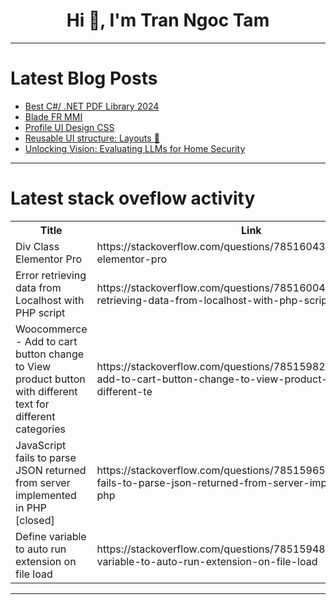 <h1 align="center">Hi 👋, I'm Tran Ngoc Tam</h1>

---

# Latest Blog Posts 
<!-- BLOG-POST-LIST:START -->
- [Best C#/ .NET PDF Library 2024](https://dev.to/derek-compdf/best-c-net-pdf-library-2024-1kn4)
- [Blade FR MMI](https://dev.to/hugodemont/blade-fr-mmi-2jip)
- [Profile UI Design CSS](https://dev.to/aniketchugh/profile-ui-design-css-5edl)
- [Reusable UI structure: Layouts 💱](https://dev.to/dvalin99/a-reusable-ui-structure-layouts-5eh5)
- [Unlocking Vision: Evaluating LLMs for Home Security](https://dev.to/fr4ncis/unlocking-vision-evaluating-llms-for-home-security-2dmk)
<!-- BLOG-POST-LIST:END -->

---

# Latest stack oveflow activity
<table>
  <tr><th>Title</th><th>Link</th></tr>
  <!-- STACKOVERFLOW:START --><tr><td>Div Class Elementor Pro</td><td>https://stackoverflow.com/questions/78516043/div-class-elementor-pro</td></tr><tr><td>Error retrieving data from Localhost with PHP script</td><td>https://stackoverflow.com/questions/78516004/error-retrieving-data-from-localhost-with-php-script</td></tr><tr><td>Woocommerce - Add to cart button change to View product button with different text for different categories</td><td>https://stackoverflow.com/questions/78515982/woocommerce-add-to-cart-button-change-to-view-product-button-with-different-te</td></tr><tr><td>JavaScript fails to parse JSON returned from server implemented in PHP [closed]</td><td>https://stackoverflow.com/questions/78515965/javascript-fails-to-parse-json-returned-from-server-implemented-in-php</td></tr><tr><td>Define variable to auto run extension on file load</td><td>https://stackoverflow.com/questions/78515948/define-variable-to-auto-run-extension-on-file-load</td></tr><!-- STACKOVERFLOW:END -->
</table>

---


